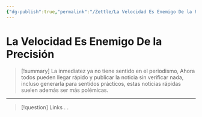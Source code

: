 ```yaml
---
{"dg-publish":true,"permalink":"/Zettle/La Velocidad Es Enemigo De la Precisión/","title":"La velocidad es enemigo de la precisión","tags":["ZeType/Idea",""],"created":"2023-09-05T07:30:44.781-05:00","updated":"2023-09-09T18:21:59.750-05:00"}
---
```



# La Velocidad Es Enemigo De la Precisión

> [!summary] 
> La inmediatez ya no tiene sentido en el periodismo, Ahora todos pueden llegar rápido y publicar la noticia sin verificar nada, incluso generarla para sentidos prácticos, estas noticias rápidas suelen además ser más polémicas.

- - - 
> [!question] Links
> .
> .
